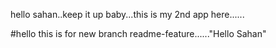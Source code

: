 hello sahan..keep it up baby...this is my 2nd app here......

#hello this is for new branch readme-feature......"Hello Sahan"
